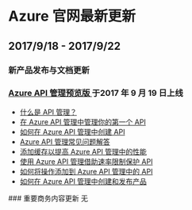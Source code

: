 <properties
	pageTitle="Azure 官网本周更新 | Azure"
    description="Azure 官网本周更新"
    services=""
    documentationCenter=""
    authors=""
    manager=""
    editor=""
    tags=""/>

<tags ms.service="weekly-updates" ms.date="" wacn.date="" wacn.lang="cn"/>

# Azure 官网最新更新
## 2017/9/18 - 2017/9/22

### 新产品发布与文档更新
<h3><a href="">Azure API 管理预览版 </a>于2017 年 9 月 19 日上线</h3>
<ul>
<li><a id="weekly-updates-9-19_api-management-key-concepts" href="https://docs.azure.cn/zh-cn/api-management/api-management-key-concepts">什么是 API 管理？</a></li>
<li><a id="weekly-updates-9-19_api-management-get-started" href="https://docs.azure.cn/zh-cn/api-management/api-management-get-started">在 Azure API 管理中管理你的第一个 API</a></li>
<li><a id="weekly-updates-9-19_api-management-howto-create-apis" href="https://docs.azure.cn/zh-cn/api-management/api-management-howto-create-apis">如何在 Azure API 管理中创建 API</a></li>
<li><a id="weekly-updates-9-19_" href="https://docs.azure.cn/zh-cn/api-management/api-management-faq">Azure API 管理常见问题解答</a></li>
<li><a id="weekly-updates-9-19_api-management-howto-cache" href="https://docs.azure.cn/zh-cn/api-management/api-management-howto-cache">添加缓存以提高 Azure API 管理中的性能</a></li>
<li><a id="weekly-updates-9-19_api-management-howto-product-with-rules" href="https://docs.azure.cn/zh-cn/api-management/api-management-howto-product-with-rules">使用 Azure API 管理借助速率限制保护 API</a></li>
<li><a id="weekly-updates-9-19_api-management-howto-add-operations" href="https://docs.azure.cn/zh-cn/api-management/api-management-howto-add-operations">如何将操作添加到 Azure API 管理中的 API</a></li>
<li><a id="weekly-updates-9-19_api-management-howto-add-products" href="https://docs.azure.cn/zh-cn/api-management/api-management-howto-add-products">如何在 Azure API 管理中创建和发布产品</a></li>
</ul>
### 重要商务内容更新
无